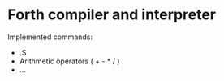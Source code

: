 # Forth compiler and interpreter

Implemented commands:
* .S
* Arithmetic operators (  +  -  *  /  )
* ...

